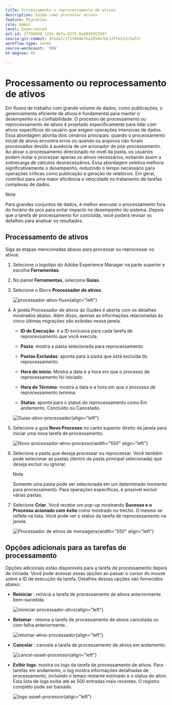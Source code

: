 ```yaml
---
title: Processamento e reprocessamento de ativos
description: Saiba como processar ativos
feature: Migration
role: Admin
level: Experienced
exl-id: 27786098-119c-4b7a-8275-8a89d435294f
source-git-commit: 851dafc1f17864bf6a295de7be12ffe513c3af57
workflow-type: tm+mt
source-wordcount: '509'
ht-degree: 0%

---
```


# Processamento ou reprocessamento de ativos

Em fluxos de trabalho com grande volume de dados, como publicações, o gerenciamento eficiente de ativos é fundamental para manter o desempenho e a confiabilidade. O processo de processamento ou reprocessamento de ativos é projetado especificamente para lidar com ativos específicos do usuário que exigem operações intensivas de dados. Essa abordagem aborda dois cenários principais: quando o processamento inicial de ativos encontra erros ou quando os arquivos não foram processados devido à ausência de um acionador de pós-processamento. Ao ativar o processamento direcionado no nível da pasta, os usuários podem isolar e processar apenas os ativos necessários, evitando assim a sobrecarga de cálculos desnecessários. Essa abordagem seletiva melhora significativamente o desempenho, reduzindo o tempo necessário para operações críticas como publicação e geração de relatórios. Em geral, contribui para uma maior eficiência e velocidade no tratamento de tarefas complexas de dados.

>[!NOTE]
>
> Para grandes conjuntos de dados, é melhor executar o processamento fora do horário de pico para evitar impacto no desempenho do sistema. Depois que a tarefa de processamento for concluída, você poderá revisar os detalhes para analisar os resultados.

## Processamento de ativos

Siga as etapas mencionadas abaixo para processar ou reprocessar os ativos:

1. Selecione o logotipo do Adobe Experience Manager na parte superior e escolha **Ferramentas**.
1. No painel **Ferramentas**, selecione **Guias**.
1. Selecione o Bloco **Processador de ativos**.

   ![processador-ativo-fluxo](images/flow-asset-processor.png){align="left"}

1. A janela Processador de ativos do Guides é aberta com os detalhes mostrados abaixo. Além disso, apenas as informações relacionadas às cinco últimas migrações são exibidas nessa janela.

   - **ID de Execução**: é a ID exclusiva para cada tarefa de reprocessamento que você executa.

   - **Pasta**: mostra a pasta selecionada para reprocessamento.

   - **Pastas Excluídas**: aponta para a pasta que está excluída do reprocessamento.

   - **Hora de início:** Mostra a data e a hora em que o processo de reprocessamento foi iniciado.

   - **Hora de Término**: mostra a data e a hora em que o processo de reprocessamento termina.

   - **Status**: aponta para o status do reprocessamento como Em andamento, Concluído ou Cancelado.

   ![Guias-ativo-processador](images/guides-asset-processor.png){align="left"}

1. Selecione a guia **Novo Processo** no canto superior direito da janela para iniciar uma nova tarefa de processamento.

   ![Novo-processador-ativo-processo](images/new-process-asset-processor.png){width="550" align="left"}

1. Selecione a pasta que deseja processar ou reprocessar. Você também pode selecionar as pastas (dentro da pasta principal selecionada) que deseja excluir ou ignorar.

   >[!NOTE]
   >
   >Somente uma pasta pode ser selecionada em um determinado momento para processamento. Para operações específicas, é possível excluir várias pastas.

1. Selecione **Criar**. Você recebe um pop-up mostrando **Sucesso e o Processo acionado com êxito** como mostrado no trecho. O mesmo se reflete na lista. Você pode ver o status da tarefa de reprocessamento na janela.

   ![Processador de ativos de mensagens](images/message-asset-processor.png){width="550" align="left"}


## Opções adicionais para as tarefas de processamento

Opções adicionais estão disponíveis para a tarefa de processamento depois de iniciada. Você pode acessar essas opções ao passar o cursor do mouse sobre a ID de execução da tarefa. Detalhes dessas opções são fornecidos abaixo:

- **Reiniciar** : reinicia a tarefa de processamento de ativos anteriormente bem-sucedida.

  ![reiniciar-processador-ativo](images/restart-asset-processor.png){align="left"}

- **Retomar** : retoma a tarefa de processamento de ativos cancelada ou com falha anteriormente.

  ![retomar-ativo-processador](images/resume-asset-processor.png){align="left"}

- **Cancelar** : cancela a tarefa de processamento de ativos em andamento.

  ![cancel-asset-processor](images/cancel-asset-processor.png){align="left"}

- **Exibir logs**: mostra os logs da tarefa de processamento de ativos. Para tarefas em andamento, o log mostra informações detalhadas de processamento, incluindo o tempo restante estimado e o status do ativo. Esta lista de logs exibe até as 500 entradas mais recentes. O registro completo pode ser baixado.

  ![logs-asset-processor](images/logs-asset-processor.png){align="left"}

